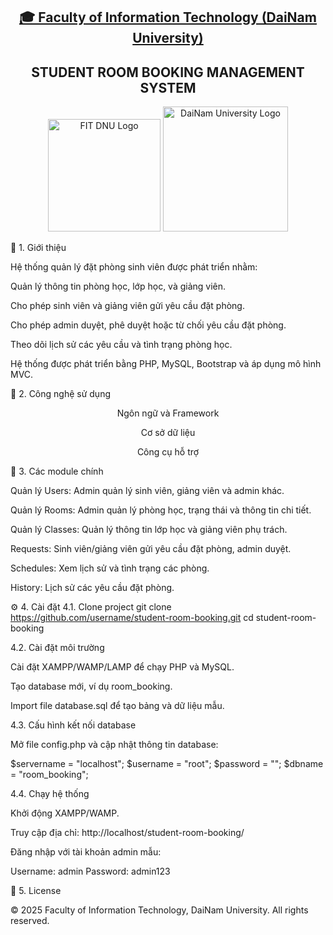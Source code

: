 <h2 align="center"> <a href="https://dainam.edu.vn/vi/khoa-cong-nghe-thong-tin"> 🎓 Faculty of Information Technology (DaiNam University) </a> </h2> <h2 align="center"> STUDENT ROOM BOOKING MANAGEMENT SYSTEM </h2> <div align="center"> <p align="center"> <img src="docs/logo/fitdnu_logo.png" alt="FIT DNU Logo" width="180"/> <img src="docs/logo/dnu_logo.png" alt="DaiNam University Logo" width="200"/> </p>




</div>
📖 1. Giới thiệu

Hệ thống quản lý đặt phòng sinh viên được phát triển nhằm:

Quản lý thông tin phòng học, lớp học, và giảng viên.

Cho phép sinh viên và giảng viên gửi yêu cầu đặt phòng.

Cho phép admin duyệt, phê duyệt hoặc từ chối yêu cầu đặt phòng.

Theo dõi lịch sử các yêu cầu và tình trạng phòng học.

Hệ thống được phát triển bằng PHP, MySQL, Bootstrap và áp dụng mô hình MVC.

🔧 2. Công nghệ sử dụng
<div align="center">
Ngôn ngữ và Framework




Cơ sở dữ liệu

Công cụ hỗ trợ

</div>
🚀 3. Các module chính

Quản lý Users: Admin quản lý sinh viên, giảng viên và admin khác.

Quản lý Rooms: Admin quản lý phòng học, trạng thái và thông tin chi tiết.

Quản lý Classes: Quản lý thông tin lớp học và giảng viên phụ trách.

Requests: Sinh viên/giảng viên gửi yêu cầu đặt phòng, admin duyệt.

Schedules: Xem lịch sử và tình trạng các phòng.

History: Lịch sử các yêu cầu đặt phòng.

⚙️ 4. Cài đặt
4.1. Clone project
git clone https://github.com/username/student-room-booking.git
cd student-room-booking

4.2. Cài đặt môi trường

Cài đặt XAMPP/WAMP/LAMP để chạy PHP và MySQL.

Tạo database mới, ví dụ room_booking.

Import file database.sql để tạo bảng và dữ liệu mẫu.

4.3. Cấu hình kết nối database

Mở file config.php và cập nhật thông tin database:

$servername = "localhost";
$username = "root";
$password = "";
$dbname = "room_booking";

4.4. Chạy hệ thống

Khởi động XAMPP/WAMP.

Truy cập địa chỉ: http://localhost/student-room-booking/

Đăng nhập với tài khoản admin mẫu:

Username: admin
Password: admin123

📝 5. License

© 2025 Faculty of Information Technology, DaiNam University. All rights reserved.
